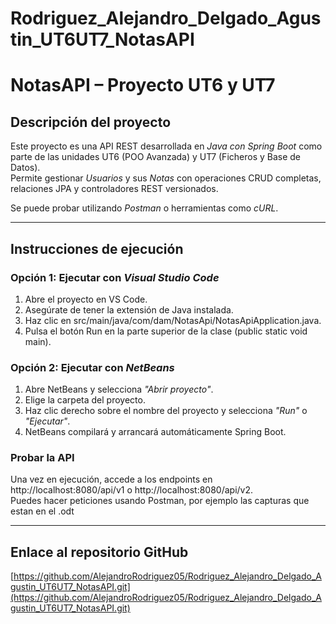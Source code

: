 # Rodriguez_Alejandro_Delgado_Agustin_UT6UT7_NotasAPI

# NotasAPI – Proyecto UT6 y UT7

## Descripción del proyecto

Este proyecto es una API REST desarrollada en *Java con Spring Boot* como parte de las unidades UT6 (POO Avanzada) y UT7 (Ficheros y Base de Datos).  
Permite gestionar *Usuarios* y sus *Notas* con operaciones CRUD completas, relaciones JPA y controladores REST versionados.

Se puede probar utilizando *Postman* o herramientas como *cURL*.

----------------------------------------------------------------

## Instrucciones de ejecución

### Opción 1: Ejecutar con *Visual Studio Code*

1. Abre el proyecto en VS Code.
2. Asegúrate de tener la extensión de Java instalada.
3. Haz clic en src/main/java/com/dam/NotasApi/NotasApiApplication.java.
4. Pulsa el botón Run en la parte superior de la clase (public static void main).

### Opción 2: Ejecutar con *NetBeans*

1. Abre NetBeans y selecciona *"Abrir proyecto"*.
2. Elige la carpeta del proyecto.
3. Haz clic derecho sobre el nombre del proyecto y selecciona *"Run"* o *"Ejecutar"*.
4. NetBeans compilará y arrancará automáticamente Spring Boot.

### Probar la API

Una vez en ejecución, accede a los endpoints en http://localhost:8080/api/v1 o http://localhost:8080/api/v2.  
Puedes hacer peticiones usando Postman, por ejemplo las capturas que estan en el .odt


----------------------------------------------------------------

## Enlace al repositorio GitHub

[https://github.com/AlejandroRodriguez05/Rodriguez_Alejandro_Delgado_Agustin_UT6UT7_NotasAPI.git](https://github.com/AlejandroRodriguez05/Rodriguez_Alejandro_Delgado_Agustin_UT6UT7_NotasAPI.git)
